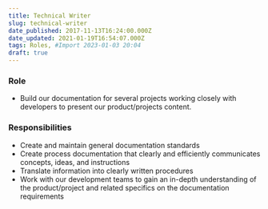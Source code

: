 ```yaml
---
title: Technical Writer
slug: technical-writer
date_published: 2017-11-13T16:24:00.000Z
date_updated: 2021-01-19T16:54:07.000Z
tags: Roles, #Import 2023-01-03 20:04
draft: true
---
```


### Role

- Build our documentation for several projects working closely with developers to present our product/projects content.

### Responsibilities

- Create and maintain general documentation standards
- Create process documentation that clearly and efficiently communicates concepts, ideas, and instructions
- Translate information into clearly written procedures
- Work with our development teams to gain an in-depth understanding of the product/project and related specifics on the documentation requirements
